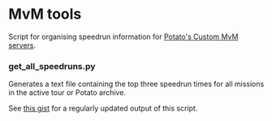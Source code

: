 # MvM tools
Script for organising speedrun information for [Potato's Custom MvM servers](https://potato.tf/).
### get_all_speedruns.py
Generates a text file containing the top three speedrun times for all missions in the active tour or Potato archive.

See [this gist](https://gist.github.com/mtxfellen/cd64e622942676a76a778c99f63b8a81) for a regularly updated output of this script.
